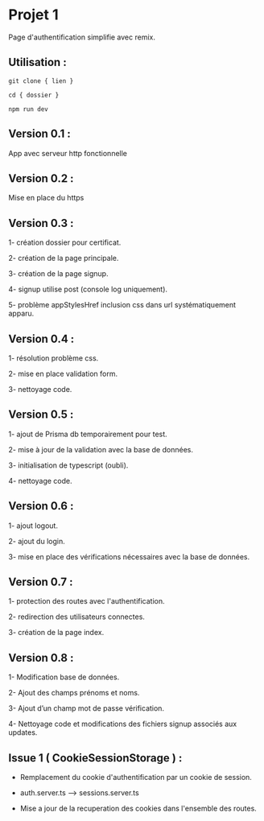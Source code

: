 # Projet 1 

Page d'authentification simplifie avec remix. 

## Utilisation : 
``` 
git clone { lien } 
``` 

``` 
cd { dossier } 
``` 

``` 
npm run dev 
``` 
## Version 0.1 :  

App avec serveur http fonctionnelle 

## Version 0.2 :  

Mise en place du https 

## Version 0.3 :  

1- création dossier pour certificat. 

2- création de la page principale. 

3- création de la page signup. 

4- signup utilise post (console log uniquement). 

5- problème appStylesHref inclusion css dans url systématiquement apparu. 

## Version 0.4 :  

1- résolution problème css. 

2- mise en place validation form. 

3- nettoyage code. 

## Version 0.5 :  

1- ajout de Prisma db temporairement pour test. 

2- mise à jour de la validation avec la base de données. 

3- initialisation de typescript (oubli). 

4- nettoyage code. 

## Version 0.6 :  

1- ajout logout. 

2- ajout du login. 

3- mise en place des vérifications nécessaires avec la base de données. 

## Version 0.7 : 

1- protection des routes avec l'authentification. 

2- redirection des utilisateurs connectes. 

3- création de la page index.

## Version 0.8 : 

1- Modification base de données. 

2- Ajout des champs prénoms et noms. 

3- Ajout d’un champ mot de passe vérification. 

4- Nettoyage code et modifications des fichiers signup associés aux updates.  

## Issue 1 ( CookieSessionStorage ) :

- Remplacement du cookie d'authentification par un cookie de session.

- auth.server.ts --> sessions.server.ts

- Mise a jour de la recuperation des cookies dans l'ensemble des routes.

